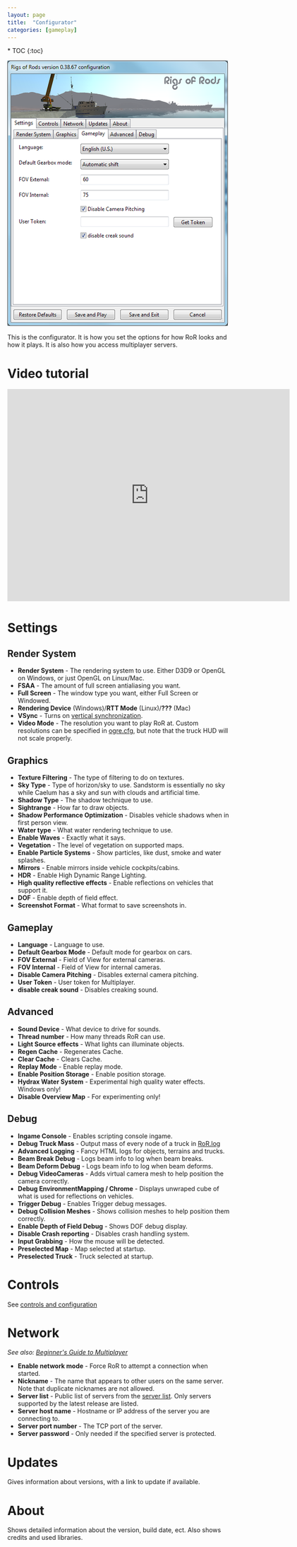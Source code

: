 ```yaml
---
layout: page
title:  "Configurator"
categories: [gameplay]
---
```


<div class="toc" markdown="1">
  * TOC
  {:toc}
</div>

![](/images/rorconfig.png)

This is the configurator. It is how you set the options for how RoR looks and how it plays. It is also how you access multiplayer servers.

# Video tutorial

<iframe width="640" height="480" src="https://www.youtube.com/embed/z60VoTbJao0" frameborder="0" allowfullscreen></iframe>

# Settings

## Render System

-   **Render System** - The rendering system to use. Either D3D9 or OpenGL on Windows, or just OpenGL on Linux/Mac.
-   **FSAA** - The amount of full screen antialiasing you want.
-   **Full Screen** - The window type you want, either Full Screen or Windowed.
-   **Rendering Device** (Windows)/**RTT Mode** (Linux)/**???** (Mac)
-   **VSync** - Turns on [vertical synchronization](http://en.wikipedia.org/wiki/Vertical_sync).
-   **Video Mode** - The resolution you want to play RoR at. Custom resolutions can be specified in [ogre.cfg](ogre.cfg "wikilink"), but note that the truck HUD will not scale properly.

## Graphics

-   **Texture Filtering** - The type of filtering to do on textures.
-   **Sky Type** - Type of horizon/sky to use. Sandstorm is essentially no sky while Caelum has a sky and sun with clouds and artificial time.
-   **Shadow Type** - The shadow technique to use.
-   **Sightrange** - How far to draw objects.
-   **Shadow Performance Optimization** - Disables vehicle shadows when in first person view.
-   **Water type** - What water rendering technique to use.
-   **Enable Waves** - Exactly what it says.
-   **Vegetation** - The level of vegetation on supported maps.
-   **Enable Particle Systems** - Show particles, like dust, smoke and water splashes.
-   **Mirrors** - Enable mirrors inside vehicle cockpits/cabins.
-   **HDR** - Enable High Dynamic Range Lighting.
-   **High quality reflective effects** - Enable reflections on vehicles that support it.
-   **DOF** - Enable depth of field effect.
-   **Screenshot Format** - What format to save screenshots in.

## Gameplay

-   **Language** - Language to use.
-   **Default Gearbox Mode** - Default mode for gearbox on cars.
-   **FOV External** - Field of View for external cameras.
-   **FOV Internal** - Field of View for internal cameras.
-   **Disable Camera Pitching** - Disables external camera pitching.
-   **User Token** - User token for Multiplayer.
-   **disable creak sound** - Disables creaking sound.

## Advanced

-   **Sound Device** - What device to drive for sounds.
-   **Thread number** - How many threads RoR can use.
-   **Light Source effects** - What lights can illuminate objects.
-   **Regen Cache** - Regenerates Cache.
-   **Clear Cache** - Clears Cache.
-   **Replay Mode** - Enable replay mode.
-   **Enable Position Storage** - Enable position storage.
-   **Hydrax Water System** - Experimental high quality water effects. Windows only!
-   **Disable Overview Map** - For experimenting only!

## Debug

-   **Ingame Console** - Enables scripting console ingame.
-   **Debug Truck Mass** - Output mass of every node of a truck in [RoR.log](RoR.log "wikilink")
-   **Advanced Logging** - Fancy HTML logs for objects, terrains and trucks.
-   **Beam Break Debug** - Logs beam info to log when beam breaks.
-   **Beam Deform Debug** - Logs beam info to log when beam deforms.
-   **Debug VideoCameras** - Adds virtual camera mesh to help position the camera correctly.
-   **Debug EnvironmentMapping / Chrome** - Displays unwraped cube of what is used for reflections on vehicles.
-   **Trigger Debug** - Enables Trigger debug messages.
-   **Debug Collision Meshes** - Shows collision meshes to help position them correctly.
-   **Enable Depth of Field Debug** - Shows DOF debug display.
-   **Disable Crash reporting** - Disables crash handling system.
-   **Input Grabbing** - How the mouse will be detected.
-   **Preselected Map** - Map selected at startup.
-   **Preselected Truck** - Truck selected at startup.

# Controls

See [controls and configuration](/gameplay/controls-config)

# Network
  
*See also: [Beginner's Guide to Multiplayer](Beginner's_Guide_to_Multiplayer "wikilink")*

-   **Enable network mode** - Force RoR to attempt a connection when started.
-   **Nickname** - The name that appears to other users on the same server. Note that duplicate nicknames are not allowed.
-   **Server list** - Public list of servers from the [server list](http://multiplayer.rigsofrods.org/). Only servers supported by the latest release are listed.
-   **Server host name** - Hostname or IP address of the server you are connecting to.
-   **Server port number** - The TCP port of the server.
-   **Server password** - Only needed if the specified server is protected.

# Updates

Gives information about versions, with a link to update if available.

# About

Shows detailed information about the version, build date, ect. Also shows credits and used libraries.
